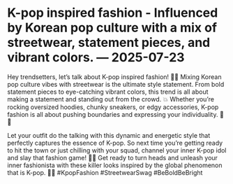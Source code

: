 # K-pop inspired fashion - Influenced by Korean pop culture with a mix of streetwear, statement pieces, and vibrant colors. — 2025-07-23

Hey trendsetters, let’s talk about K-pop inspired fashion! 🎵🌟 Mixing Korean pop culture vibes with streetwear is the ultimate style statement. From bold statement pieces to eye-catching vibrant colors, this trend is all about making a statement and standing out from the crowd. 💥 Whether you’re rocking oversized hoodies, chunky sneakers, or edgy accessories, K-pop fashion is all about pushing boundaries and expressing your individuality. 💃🕺

Let your outfit do the talking with this dynamic and energetic style that perfectly captures the essence of K-pop. So next time you’re getting ready to hit the town or just chilling with your squad, channel your inner K-pop idol and slay that fashion game! 👑💫 Get ready to turn heads and unleash your inner fashionista with these killer looks inspired by the global phenomenon that is K-pop. 🌈✨ #KpopFashion #StreetwearSwag #BeBoldBeBright
